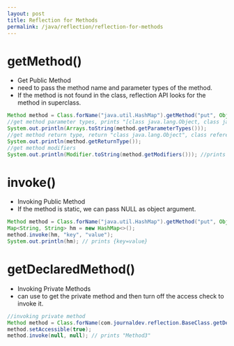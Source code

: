 ```yaml
---
layout: post
title: Reflection for Methods
permalink: /java/reflection/reflection-for-methods
---
```


# getMethod()
* Get Public Method 
* need to pass the method name and parameter types of the method. 
* If the method is not found in the class, reflection API looks for the method in superclass.

```java
Method method = Class.forName("java.util.HashMap").getMethod("put", Object.class, Object.class);
//get method parameter types, prints "[class java.lang.Object, class java.lang.Object]"
System.out.println(Arrays.toString(method.getParameterTypes()));
//get method return type, return "class java.lang.Object", class reference for void
System.out.println(method.getReturnType());
//get method modifiers
System.out.println(Modifier.toString(method.getModifiers())); //prints "public"
```

# invoke()
* Invoking Public Method
* If the method is static, we can pass NULL as object argument.

```java
Method method = Class.forName("java.util.HashMap").getMethod("put", Object.class, Object.class);
Map<String, String> hm = new HashMap<>();
method.invoke(hm, "key", "value");
System.out.println(hm); // prints {key=value}
```

# getDeclaredMethod()
* Invoking Private Methods
* can use to get the private method and then turn off the access check to invoke it.

```java
//invoking private method
Method method = Class.forName(com.journaldev.reflection.BaseClass.getDeclaredMethod("method3", null);
method.setAccessible(true);
method.invoke(null, null); // prints "Method3"
```
